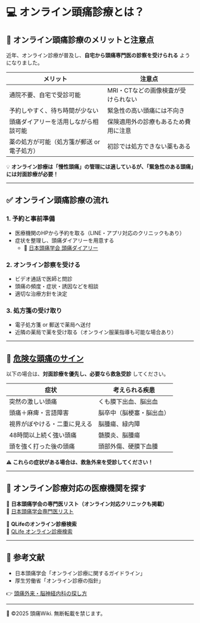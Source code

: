 # 💻 オンライン頭痛診療とは？

## 🔹 オンライン頭痛診療のメリットと注意点

近年、オンライン診療が普及し、**自宅から頭痛専門医の診察を受けられる** ようになりました。

| **メリット** | **注意点** |
|------------|------------|
| 通院不要、自宅で受診可能 | MRI・CTなどの画像検査が受けられない |
| 予約しやすく、待ち時間が少ない | 緊急性の高い頭痛には不向き |
| 頭痛ダイアリーを活用しながら相談可能 | 保険適用外の診療もあるため費用に注意 |
| 薬の処方が可能（処方箋が郵送 or 電子処方） | 初診では処方できない薬もある |

💡 **オンライン診療は「慢性頭痛」の管理には適しているが、「緊急性のある頭痛」には対面診療が必要！**

---

## ✅ オンライン頭痛診療の流れ

### 1. 予約と事前準備
- 医療機関のHPから予約を取る（LINE・アプリ対応のクリニックもあり）
- 症状を整理し、頭痛ダイアリーを用意する
  - 📄 [日本頭痛学会 頭痛ダイアリー](https://www.jhsnet.net/dr_medical_diary.html)

### 2. オンライン診察を受ける
- ビデオ通話で医師と問診
- 頭痛の頻度・症状・誘因などを相談
- 適切な治療方針を決定

### 3. 処方箋の受け取り
- 電子処方箋 or 郵送で薬局へ送付
- 近隣の薬局で薬を受け取る（オンライン服薬指導も可能な場合あり）

---

## 🚨 **[危険な頭痛のサイン](../dangerous_headache/emergency.md)**

以下の場合は、**対面診療を優先し、必要なら救急受診** してください。

| **症状** | **考えられる疾患** |
|---------|------------------|
| 突然の激しい頭痛 | くも膜下出血、脳出血 |
| 頭痛＋麻痺・言語障害 | 脳卒中（脳梗塞・脳出血） |
| 視界がぼやける・二重に見える | 脳腫瘍、緑内障 |
| 48時間以上続く強い頭痛 | 髄膜炎、脳腫瘍 |
| 頭を強く打った後の頭痛 | 頭部外傷、硬膜下血腫 |

**⚠️ これらの症状がある場合は、救急外来を受診してください！**

---

## 📌 オンライン診療対応の医療機関を探す

🔹 **日本頭痛学会の専門医リスト（オンライン対応クリニックも掲載）**<br>
🔗 [日本頭痛学会専門医リスト](https://www.jhsnet.net/ichiran.html)

🔹 **QLifeのオンライン診療検索**<br>
🔗 [QLife オンライン診療検索](https://www.qlifeweb.jp/zutsu/)

---

## 📖 参考文献
- 日本頭痛学会「オンライン診療に関するガイドライン」
- 厚生労働省「オンライン診療の指針」

👉 [頭痛外来・脳神経内科の探し方](find_doctor.md)

---
📌 ©2025 頭痛Wiki. 無断転載を禁じます。
